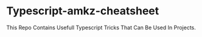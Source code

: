 # Typescript-amkz-cheatsheet

This Repo Contains Usefull Typescript Tricks That Can Be Used In Projects.
